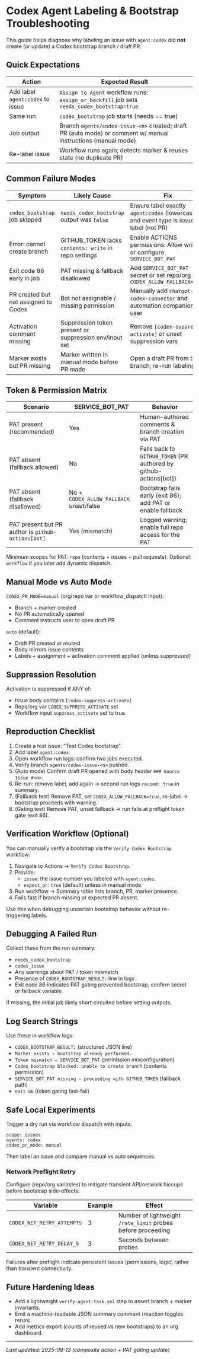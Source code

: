 # Codex Agent Labeling & Bootstrap Troubleshooting

This guide helps diagnose why labeling an issue with `agent:codex` did **not** create (or update) a Codex bootstrap branch / draft PR.

## Quick Expectations

| Action | Expected Result |
|--------|-----------------| 
| Add label `agent:codex` to issue | `Assign to Agent` workflow runs: `assign_or_backfill` job sets `needs_codex_bootstrap=true` |
| Same run | `codex_bootstrap` job starts (needs == true) |
| Job output | Branch `agents/codex-issue-<n>` created; draft PR (auto mode) or comment w/ manual instructions (manual mode) |
| Re-label issue | Workflow runs again; detects marker & reuses state (no duplicate PR) |

## Common Failure Modes

| Symptom | Likely Cause | Fix |
|---------|--------------|-----|
| `codex_bootstrap` job skipped | `needs_codex_bootstrap` output was `false` | Ensure label exactly `agent:codex` (lowercase) and event type is issue label (not PR) |
| Error: cannot create branch | GITHUB_TOKEN lacks `contents: write` in repo settings | Enable ACTIONS permissions: Allow write, or configure `SERVICE_BOT_PAT` |
| Exit code 86 early in job | PAT missing & fallback disallowed | Add `SERVICE_BOT_PAT` secret or set repo/org var `CODEX_ALLOW_FALLBACK=true` |
| PR created but not assigned to Codex | Bot not assignable / missing permission | Manually add `chatgpt-codex-connector` and automation companion user |
| Activation comment missing | Suppression token present or suppression env/input set | Remove `[codex-suppress-activate]` or unset suppression vars |
| Marker exists but PR missing | Marker written in manual mode before PR made | Open a draft PR from the branch; re-run labeling |

## Token & Permission Matrix

| Scenario | SERVICE_BOT_PAT | Behavior |
|----------|-----------------|----------|
| PAT present (recommended) | Yes | Human-authored comments & branch creation via PAT |
| PAT absent (fallback allowed) | No | Falls back to `GITHUB_TOKEN` (PR authored by github-actions[bot]) |
| PAT absent (fallback disallowed) | No + `CODEX_ALLOW_FALLBACK` unset/false | Bootstrap fails early (exit 86); add PAT or enable fallback |
| PAT present but PR author is `github-actions[bot]` | Yes (mismatch) | Logged warning; enable full repo access for the PAT |

Minimum scopes for PAT: `repo` (contents + issues + pull requests). Optional: `workflow` if you later add dynamic dispatch.

## Manual Mode vs Auto Mode

`CODEX_PR_MODE=manual` (org/repo var or workflow_dispatch input):
- Branch + marker created
- No PR automatically opened
- Comment instructs user to open draft PR

`auto` (default):
- Draft PR created or reused
- Body mirrors issue contents
- Labels + assignment + activation comment applied (unless suppressed)

## Suppression Resolution

Activation is suppressed if ANY of:
- Issue body contains `[codex-suppress-activate]`
- Repo/org var `CODEX_SUPPRESS_ACTIVATE` set
- Workflow input `suppress_activate` set to true

## Reproduction Checklist

1. Create a test issue: "Test Codex bootstrap".
2. Add label `agent:codex`.
3. Open workflow run logs: confirm two jobs executed.
4. Verify branch `agents/codex-issue-<n>` pushed.
5. (Auto mode) Confirm draft PR opened with body header `### Source Issue #<n>`.
6. Re-run: remove label, add again → second run logs `reused: true` in summary.
7. (Fallback test) Remove PAT, set `CODEX_ALLOW_FALLBACK=true`, re-label → bootstrap proceeds with warning.
8. (Gating test) Remove PAT, unset fallback → run fails at preflight token gate (exit 86).

## Verification Workflow (Optional)

You can manually verify a bootstrap via the `Verify Codex Bootstrap` workflow:

1. Navigate to Actions → `Verify Codex Bootstrap`.
2. Provide:
	- `issue`: the issue number you labeled with `agent:codex`.
	- `expect_pr`: `true` (default) unless in manual mode.
3. Run workflow → Summary table lists branch, PR, marker presence.
4. Fails fast if branch missing or expected PR absent.

Use this when debugging uncertain bootstrap behavior without re-triggering labels.

## Debugging A Failed Run

Collect these from the run summary:
- `needs_codex_bootstrap`
- `codex_issue`
- Any warnings about PAT / token mismatch
- Presence of `CODEX_BOOTSTRAP_RESULT:` line in logs
 - Exit code 86 indicates PAT gating prevented bootstrap; confirm secret or fallback variable.

If missing, the initial job likely short‑circuited before setting outputs.

## Log Search Strings

Use these in workflow logs:
- `CODEX_BOOTSTRAP_RESULT:` (structured JSON line)
- `Marker exists – bootstrap already performed.`
- `Token mismatch – SERVICE_BOT_PAT` (permission misconfiguration)
- `Codex bootstrap blocked: unable to create branch` (contents permission)
 - `SERVICE_BOT_PAT missing – proceeding with GITHUB_TOKEN` (fallback path)
 - `exit 86` (token gating fast-fail)

## Safe Local Experiments

Trigger a dry run via workflow dispatch with inputs:
```text
scope: issues
agents: codex
codex_pr_mode: manual
```
Then label an issue and compare manual vs auto sequences.

### Network Preflight Retry
Configure (repo/org variables) to mitigate transient API/network hiccups before bootstrap side-effects:

| Variable | Example | Effect |
|----------|---------|--------|
| `CODEX_NET_RETRY_ATTEMPTS` | 3 | Number of lightweight `/rate_limit` probes before proceeding |
| `CODEX_NET_RETRY_DELAY_S` | 3 | Seconds between probes |

Failures after preflight indicate persistent issues (permissions, logic) rather than transient connectivity.

## Future Hardening Ideas

- Add a lightweight `verify-agent-task.yml` step to assert branch + marker invariants.
- Emit a machine-readable JSON summary comment (reaction toggles rerun).
- Add metrics export (counts of reused vs new bootstraps) to an org dashboard.

---
*Last updated: 2025-09-13 (composite action + PAT gating update)*
